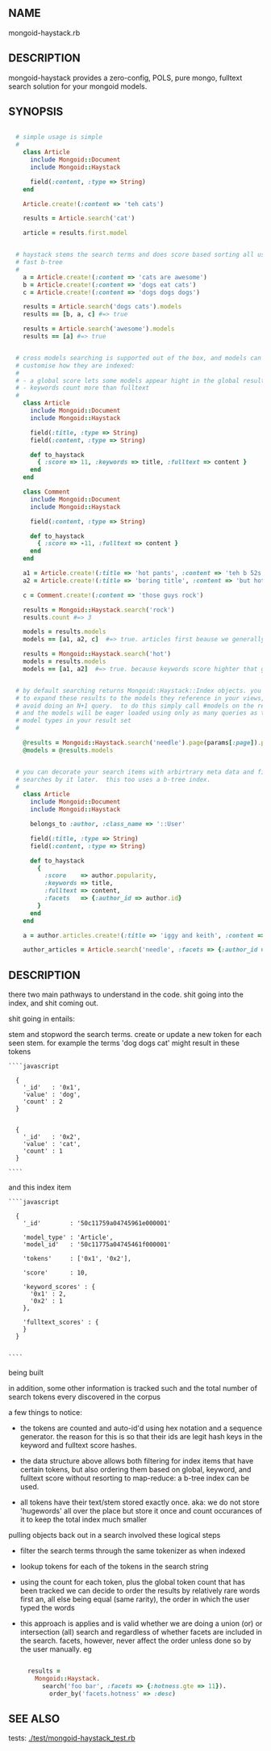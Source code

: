 NAME
----

  mongoid-haystack.rb

DESCRIPTION
-----------

  mongoid-haystack provides a zero-config, POLS, pure mongo, fulltext search
  solution for your mongoid models.

SYNOPSIS
--------

````ruby

  # simple usage is simple
  #
    class Article
      include Mongoid::Document
      include Mongoid::Haystack

      field(:content, :type => String)
    end

    Article.create!(:content => 'teh cats')

    results = Article.search('cat')

    article = results.first.model


  # haystack stems the search terms and does score based sorting all using a
  # fast b-tree 
  #
    a = Article.create!(:content => 'cats are awesome')
    b = Article.create!(:content => 'dogs eat cats')
    c = Article.create!(:content => 'dogs dogs dogs')

    results = Article.search('dogs cats').models
    results == [b, a, c] #=> true

    results = Article.search('awesome').models
    results == [a] #=> true


  # cross models searching is supported out of the box, and models can
  # customise how they are indexed:
  #
  # - a global score lets some models appear hight in the global results
  # - keywords count more than fulltext 
  #
    class Article
      include Mongoid::Document
      include Mongoid::Haystack

      field(:title, :type => String)
      field(:content, :type => String)

      def to_haystack
        { :score => 11, :keywords => title, :fulltext => content }
      end
    end

    class Comment
      include Mongoid::Document
      include Mongoid::Haystack

      field(:content, :type => String)

      def to_haystack
        { :score => -11, :fulltext => content }
      end
    end

    a1 = Article.create!(:title => 'hot pants', :content => 'teh b 52s rock')
    a2 = Article.create!(:title => 'boring title', :content => 'but hot content that rocks')

    c = Comment.create!(:content => 'those guys rock')

    results = Mongoid::Haystack.search('rock')
    results.count #=> 3

    models = results.models
    models == [a1, a2, c]  #=> true. articles first beause we generally score them higher

    results = Mongoid::Haystack.search('hot')
    models = results.models
    models == [a1, a2]  #=> true. because keywords score highter that general fulltext


  # by default searching returns Mongoid::Haystack::Index objects. you'll want
  # to expand these results to the models they reference in your views, but
  # avoid doing an N+1 query.  to do this simply call #models on the result set
  # and the models will be eager loaded using only as many queries as their are
  # model types in your result set
  #

    @results = Mongoid::Haystack.search('needle').page(params[:page]).per(10)
    @models = @results.models


  # you can decorate your search items with arbirtrary meta data and filter
  # searches by it later.  this too uses a b-tree index.
  #
    class Article
      include Mongoid::Document
      include Mongoid::Haystack

      belongs_to :author, :class_name => '::User'

      field(:title, :type => String)
      field(:content, :type => String)

      def to_haystack
        { 
          :score    => author.popularity,
          :keywords => title,
          :fulltext => content,
          :facets   => {:author_id => author.id}
        }
      end
    end

    a = author.articles.create!(:title => 'iggy and keith', :content => 'seen the needles and the damage done...')

    author_articles = Article.search('needle', :facets => {:author_id => author.id})


````

DESCRIPTION
-----------

  there two main pathways to understand in the code.  shit going into the
  index, and shit coming out.

  shit going in entails:

  stem and stopword the search terms.  create or update a new token for each
  seen stem.  for example the terms 'dog dogs cat' might result in these
  tokens

    ````javascript

      {
        '_id'   : '0x1',
        'value' : 'dog',
        'count' : 2
      }


      {
        '_id'   : '0x2',
        'value' : 'cat',
        'count' : 1
      }

    ````

  and this index item

    ````javascript

      {
        '_id'        : '50c11759a04745961e000001'

        'model_type' : 'Article',
        'model_id'   : '50c11775a04745461f000001'

        'tokens'     : ['0x1', '0x2'],

        'score'      : 10,

        'keyword_scores' : {
          '0x1' : 2,
          '0x2' : 1
        },

        'fulltext_scores' : {
        }
      }


    ````

  being built

  in addition, some other information is tracked such and the total number of
  search tokens every discovered in the corpus
  
  a few things to notice:
  
  - the tokens are counted and auto-id'd using hex notation and a sequence
    generator.  the reason for this is so that their ids are legit hash keys
    in the keyword and fulltext score hashes.

  - the data structure above allows both filtering for index items that have
    certain tokens, but also ordering them based on global, keyword, and
    fulltext score without resorting to map-reduce: a b-tree index can be
    used.

  - all tokens have their text/stem stored exactly once.  aka: we do not store
    'hugewords' all over the place but store it once and count occurances of
    it to keep the total index much smaller


  pulling objects back out in a search involved these logical steps

  - filter the search terms through the same tokenizer as when indexed

  - lookup tokens for each of the tokens in the search string

  - using the count for each token, plus the global token count that has been
    tracked we can decide to order the results by relatively rare words first
    an, all else being equal (same rarity), the order in which the user typed
    the words

  - this approach is applies and is valid whether we are doing a union (or) or
    intersection (all) search and regardless of whether facets are included in
    the search.  facets, however, never affect the order unless done so by the
    user manually.  eg

      ````ruby

        results =
          Mongoid::Haystack.
            search('foo bar', :facets => {:hotness.gte => 11}).
              order_by('facets.hotness' => :desc)

      ````
  

SEE ALSO
--------
  tests: <a href='https://github.com/ahoward/mongoid-haystack/blob/master/test/mongoid-haystack_test.rb'>./test/mongoid-haystack_test.rb<a/>
